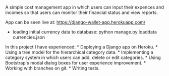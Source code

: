 A simple cost management app in which users can input their expences and incomes so that users can monitor their financial status and view reports.

App can be seen live at: https://django-wallet-app.herokuapp.com/

* loading initial currency data to database:
    python manage.py loaddata currencies.json

In this project I have experienced:
    * Deploying a Django app on Heroku.
    * Using a tree model for the hierarchical category data.
    * Implementing a category system in which users can add, delete or edit categories.
    * Using Bootstrap's modal dialog boxes for user experience improvement.
    * Working with branches on git.
    * Writing tests.